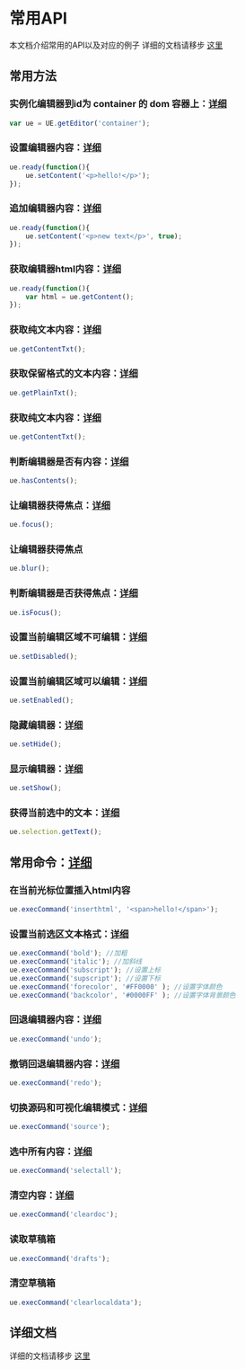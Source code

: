 # 常用API

本文档介绍常用的API以及对应的例子
详细的文档请移步 [这里](http://ueditor.baidu.com/doc)

## 常用方法

### 实例化编辑器到id为 **container** 的 dom 容器上：[详细](http://ueditor.baidu.com/doc/#UE.Editor:getEditor())
```javascript
var ue = UE.getEditor('container');
```

### 设置编辑器内容：[详细](http://ueditor.baidu.com/doc/#UE.Editor:setContent())
```javascript
ue.ready(function(){
    ue.setContent('<p>hello!</p>');
});
```

### 追加编辑器内容：[详细](http://ueditor.baidu.com/doc/#UE.Editor:setContent())
```javascript
ue.ready(function(){
    ue.setContent('<p>new text</p>', true);
});
```

### 获取编辑器html内容：[详细](http://ueditor.baidu.com/doc/#UE.Editor:getContent())
```javascript
ue.ready(function(){
    var html = ue.getContent();
});
```

### 获取纯文本内容：[详细](http://ueditor.baidu.com/doc/#UE.Editor:getContentTxt())
```javascript
ue.getContentTxt();
```

### 获取保留格式的文本内容：[详细](http://ueditor.baidu.com/doc/#UE.Editor:getContent())
```javascript
ue.getPlainTxt();
```

### 获取纯文本内容：[详细](http://ueditor.baidu.com/doc/#UE.Editor:getContentTxt())
```javascript
ue.getContentTxt();
```

### 判断编辑器是否有内容：[详细](http://ueditor.baidu.com/doc/#UE.Editor:hasContents())
```javascript
ue.hasContents();
```

### 让编辑器获得焦点：[详细](http://ueditor.baidu.com/doc/#UE.Editor:focus())
```javascript
ue.focus();
```

### 让编辑器获得焦点
```javascript
ue.blur();
```

### 判断编辑器是否获得焦点：[详细](http://ueditor.baidu.com/doc/#UE.dom.Selection:isFocus())
```javascript
ue.isFocus();
```

### 设置当前编辑区域不可编辑：[详细](http://ueditor.baidu.com/doc/#UE.Editor:setDisabled())
```javascript
ue.setDisabled();
```

### 设置当前编辑区域可以编辑：[详细](http://ueditor.baidu.com/doc/#UE.Editor:setEnabled())
```javascript
ue.setEnabled();
```

### 隐藏编辑器：[详细](http://ueditor.baidu.com/doc/#UE.Editor:setHide())
```javascript
ue.setHide();
```

### 显示编辑器：[详细](http://ueditor.baidu.com/doc/#UE.Editor:setShow())
```javascript
ue.setShow();
```

### 获得当前选中的文本：[详细](http://ueditor.baidu.com/doc/#UE.Editor:setShow())
```javascript
ue.selection.getText();
```

## 常用命令：[详细](http://ueditor.baidu.com/doc/#COMMAND.LIST)

### 在当前光标位置插入html内容
```javascript
ue.execCommand('inserthtml', '<span>hello!</span>');
```

### 设置当前选区文本格式：[详细](http://ueditor.baidu.com/doc/#COMMAND.LIST)
```javascript
ue.execCommand('bold'); //加粗
ue.execCommand('italic'); //加斜线
ue.execCommand('subscript'); //设置上标
ue.execCommand('supscript'); //设置下标
ue.execCommand('forecolor', '#FF0000' ); //设置字体颜色
ue.execCommand('backcolor', '#0000FF' ); //设置字体背景颜色
```

### 回退编辑器内容：[详细](http://ueditor.baidu.com/doc/#COMMAND::undo)
```javascript
ue.execCommand('undo');
```

### 撤销回退编辑器内容：[详细](http://ueditor.baidu.com/doc/#COMMAND::redo)
```javascript
ue.execCommand('redo');
```

### 切换源码和可视化编辑模式：[详细](http://ueditor.baidu.com/doc/#COMMAND::source)
```javascript
ue.execCommand('source');
```

### 选中所有内容：[详细](http://ueditor.baidu.com/doc/#COMMAND::selectall)
```javascript
ue.execCommand('selectall');
```

### 清空内容：[详细](http://ueditor.baidu.com/doc/#COMMAND::cleardoc)
```javascript
ue.execCommand('cleardoc');
```

### 读取草稿箱
```javascript
ue.execCommand('drafts');
```

### 清空草稿箱
```javascript
ue.execCommand('clearlocaldata');
```

## 详细文档

详细的文档请移步 [这里](http://ueditor.baidu.com/doc)